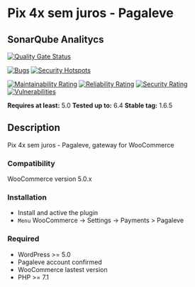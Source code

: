 # Pix 4x sem juros - Pagaleve

## SonarQube Analitycs

[![Quality Gate Status](https://code-review.apiki.com/api/project_badges/measure?project=Apiki_wc-pagaleve_AYgGG2unnnQI-V6nS-ey&metric=alert_status&token=sqb_8dd9cc69d5e94bf3d49f8705c5ab5b0e5c1094f5)](https://code-review.apiki.com/dashboard?id=Apiki_wc-pagaleve_AYgGG2unnnQI-V6nS-ey)

[![Bugs](https://code-review.apiki.com/api/project_badges/measure?project=Apiki_wc-pagaleve_AYgGG2unnnQI-V6nS-ey&metric=bugs&token=sqb_8dd9cc69d5e94bf3d49f8705c5ab5b0e5c1094f5)](https://code-review.apiki.com/dashboard?id=Apiki_wc-pagaleve_AYgGG2unnnQI-V6nS-ey)
[![Security Hotspots](https://code-review.apiki.com/api/project_badges/measure?project=Apiki_wc-pagaleve_AYgGG2unnnQI-V6nS-ey&metric=security_hotspots&token=sqb_8dd9cc69d5e94bf3d49f8705c5ab5b0e5c1094f5)](https://code-review.apiki.com/dashboard?id=Apiki_wc-pagaleve_AYgGG2unnnQI-V6nS-ey)

[![Maintainability Rating](https://code-review.apiki.com/api/project_badges/measure?project=Apiki_wc-pagaleve_AYgGG2unnnQI-V6nS-ey&metric=sqale_rating&token=sqb_8dd9cc69d5e94bf3d49f8705c5ab5b0e5c1094f5)](https://code-review.apiki.com/dashboard?id=Apiki_wc-pagaleve_AYgGG2unnnQI-V6nS-ey)
[![Reliability Rating](https://code-review.apiki.com/api/project_badges/measure?project=Apiki_wc-pagaleve_AYgGG2unnnQI-V6nS-ey&metric=reliability_rating&token=sqb_8dd9cc69d5e94bf3d49f8705c5ab5b0e5c1094f5)](https://code-review.apiki.com/dashboard?id=Apiki_wc-pagaleve_AYgGG2unnnQI-V6nS-ey)
[![Security Rating](https://code-review.apiki.com/api/project_badges/measure?project=Apiki_wc-pagaleve_AYgGG2unnnQI-V6nS-ey&metric=security_rating&token=sqb_8dd9cc69d5e94bf3d49f8705c5ab5b0e5c1094f5)](https://code-review.apiki.com/dashboard?id=Apiki_wc-pagaleve_AYgGG2unnnQI-V6nS-ey)
[![Vulnerabilities](https://code-review.apiki.com/api/project_badges/measure?project=Apiki_wc-pagaleve_AYgGG2unnnQI-V6nS-ey&metric=vulnerabilities&token=sqb_8dd9cc69d5e94bf3d49f8705c5ab5b0e5c1094f5)](https://code-review.apiki.com/dashboard?id=Apiki_wc-pagaleve_AYgGG2unnnQI-V6nS-ey)

**Requires at least:** 5.0
**Tested up to:** 6.4
**Stable tag:** 1.6.5

## Description

Pix 4x sem juros - Pagaleve, gateway for WooCommerce

### Compatibility

WooCommerce version 5.0.x

### Installation

- Install and active the plugin
- `Menu` WooCommerce -> Settings -> Payments > Pagaleve

### Required

- WordPress >= 5.0
- Pagaleve account confirmed
- WooCommerce lastest version
- PHP >= 7.1
